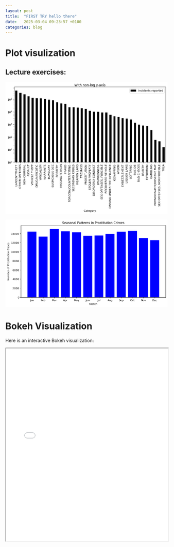 ```yaml
---
layout: post
title:  "FIRST TRY hello there"
date:   2025-03-04 09:23:57 +0100
categories: blog
---
```


# Plot visulization

## Lecture exercises:

![From lecture 5 I think](./images/output.png)

![From lecture 4](./images/output2.png)

# Bokeh Visualization

Here is an interactive Bokeh visualization:

<iframe src="/images/bokeh_plot.html" width="100%" height="600px"></iframe>